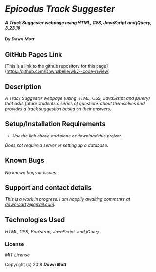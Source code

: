 # _Epicodus Track Suggester_

#### _A Track Suggester webpage using HTML, CSS, JavaScript and jQuery, 3.23.18_

#### By _**Dawn Mott**_

## GitHub Pages Link
[This is a link to the github repository for this page] (https://github.com/Dawnabelle/wk2--code-review)

## Description

_A Track Suggester webpage (using HTML, CSS, JavaScript and jQuery) that asks future students a series of questions about themselves and provides a track suggestion based on their answers._

## Setup/Installation Requirements

* _Use the link above and clone or download this project._

_Does not require a server or setting up a database._

## Known Bugs

_No known bugs or issues_

## Support and contact details

_This is a work in progress. I am happily awaiting comments at dawnrparty@gmail.com._

## Technologies Used

_HTML, CSS, Bootstrap, JavaScript, and jQuery_

### License

*MIT License*

Copyright (c) 2018 **_Dawn Mott_**
